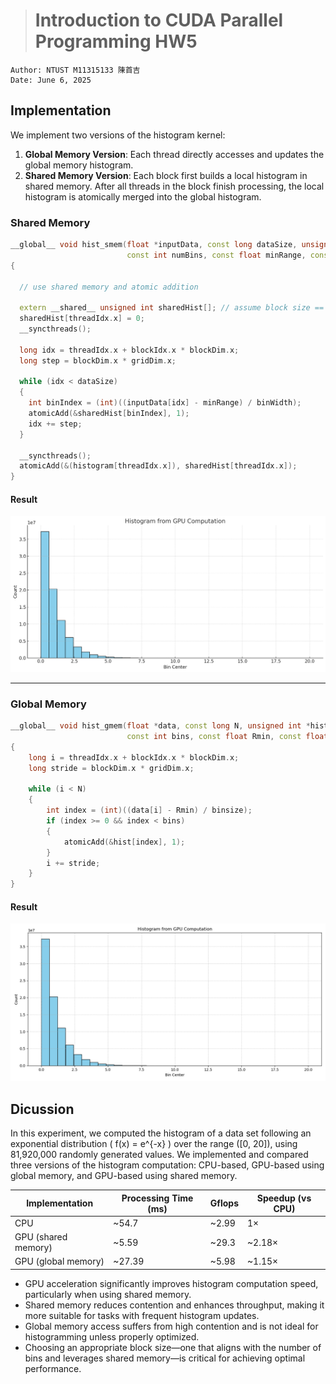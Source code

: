 ># Introduction to CUDA Parallel Programming HW5
```
Author: NTUST M11315133 陳首吉
Date: June 6, 2025
```

## Implementation

We implement two versions of the histogram kernel:

1. **Global Memory Version**: Each thread directly accesses and updates the global memory histogram.
2. **Shared Memory Version**: Each block first builds a local histogram in shared memory. After all threads in the block finish processing, the local histogram is atomically merged into the global histogram.

### Shared Memory
```cpp
__global__ void hist_smem(float *inputData, const long dataSize, unsigned int *histogram,
                          const int numBins, const float minRange, const float binWidth)
{

  // use shared memory and atomic addition

  extern __shared__ unsigned int sharedHist[]; // assume block size == numBins
  sharedHist[threadIdx.x] = 0;
  __syncthreads();

  long idx = threadIdx.x + blockIdx.x * blockDim.x;
  long step = blockDim.x * gridDim.x;

  while (idx < dataSize)
  {
    int binIndex = (int)((inputData[idx] - minRange) / binWidth);
    atomicAdd(&sharedHist[binIndex], 1);
    idx += step;
  }

  __syncthreads();
  atomicAdd(&(histogram[threadIdx.x]), sharedHist[threadIdx.x]);
}
```

#### Result

![](./result/shared.png)

---

### Global Memory
```cpp
__global__ void hist_gmem(float *data, const long N, unsigned int *hist,
                          const int bins, const float Rmin, const float binsize)
{
    long i = threadIdx.x + blockIdx.x * blockDim.x;
    long stride = blockDim.x * gridDim.x;

    while (i < N)
    {
        int index = (int)((data[i] - Rmin) / binsize);
        if (index >= 0 && index < bins)
        {
            atomicAdd(&hist[index], 1);
        }
        i += stride;
    }
}
```

#### Result

![](./result/global.png)


## Dicussion

In this experiment, we computed the histogram of a data set following an exponential distribution \( f(x) = e^{-x} \) over the range \([0, 20]\), using 81,920,000 randomly generated values. We implemented and compared three versions of the histogram computation: CPU-based, GPU-based using global memory, and GPU-based using shared memory.


| Implementation           | Processing Time (ms) | Gflops    | Speedup (vs CPU) |
|--------------------------|----------------------|-----------|------------------|
| CPU                      | ~54.7                | ~2.99     | 1×               |
| GPU (shared memory)      | ~5.59                | ~29.3     | ~2.18×           |
| GPU (global memory)      | ~27.39               | ~5.98     | ~1.15×           |



- GPU acceleration significantly improves histogram computation speed, particularly when using shared memory.
- Shared memory reduces contention and enhances throughput, making it more suitable for tasks with frequent histogram updates.
- Global memory access suffers from high contention and is not ideal for histogramming unless properly optimized.
- Choosing an appropriate block size—one that aligns with the number of bins and leverages shared memory—is critical for achieving optimal performance.

